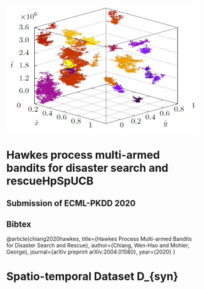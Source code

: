 ![Optional Text](./Figure/Simulate.jpg)

# Hawkes process multi-armed bandits for disaster search and rescueHpSpUCB 
## Submission of ECML-PKDD 2020

## Bibtex
@article{chiang2020hawkes,
  title={Hawkes Process Multi-armed Bandits for Disaster Search and Rescue},
  author={Chiang, Wen-Hao and Mohler, George},
  journal={arXiv preprint arXiv:2004.01580},
  year={2020}
}

# Spatio-temporal Dataset D_{syn}



